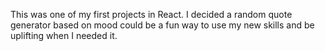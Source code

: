 This was one of my first projects in React. I decided a random quote generator based on mood could be a fun way to use my new skills and be uplifting when I needed it. 

